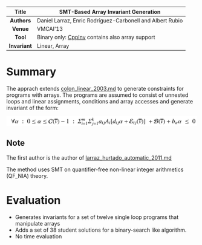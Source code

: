 | **Title**     | SMT-Based Array Invariant Generation                                                         |
|:-------------:|----------------------------------------------------------------------------------------------|
| **Authors**   | Daniel Larraz, Enric Rodríguez-Carbonell and Albert Rubio                                    |
| **Venue**     | VMCAI'13                                                                                     |
| **Tool**      | Binary only: [CppInv](www.lsi.upc.edu/~albert/cppinv-bin.tar.gz) contains also array support |
| **Invariant** | Linear, Array                                                                                |




# Summary

The apprach extends [colon_linear_2003.md](colon_linear_2003.md) to generate 
constraints for programs with arrays.
The programs are assumed to consist of unnested loops and linear assignments,
conditions and array accesses and generate invariant of the form:

![](invariant.png)

## Note 
The first author is the author of [larraz_hurtado_automatic_2011.md](larraz_hurtado_automatic_2011.md)

The method uses SMT on quantifier-free non-linear integer arithmetics (QF_NIA) theory.

# Evaluation 
- Generates invariants for a set of twelve single loop programs that manipulate arrays
- Adds a set of 38 student solutions for a binary-search like algorithm.
- No time evaluation
